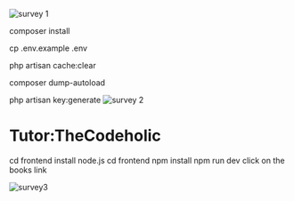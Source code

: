 ![survey 1](https://github.com/AdelekeOfAfrica/survey-app/assets/98800594/7b3ed8c7-288d-4591-8b25-8a339f55deca)

composer install

cp .env.example .env

php artisan cache:clear

composer dump-autoload

php artisan key:generate
![survey 2](https://github.com/AdelekeOfAfrica/survey-app/assets/98800594/45082474-f651-4567-87a2-8522240e6ff1)

Tutor:TheCodeholic
=======================
cd frontend
install node.js
cd frontend
npm install
npm run dev
click on the books link

![survey3](https://github.com/AdelekeOfAfrica/survey-app/assets/98800594/26eda53a-1a32-40ec-9f7c-4af23a8790cd)
